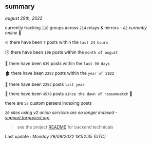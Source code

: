 
## summary
_august 29th, 2022_

currently tracking `118` groups across `214` relays & mirrors - _`82` currently online_ 📡

⏲ there have been `7` posts within the `last 24 hours`

🕓 there have been `196` posts within the `month of august`

📅 there have been `639` posts within the `last 90 days`

🏚 there have been `2292` posts within the `year of 2022`

🚀 there have been `2252` posts `last year`

🦕 there have been `4578` posts `since the dawn of ransomwatch` 🐣

there are `57` custom parsers indexing posts

_`20` sites using v2 onion services are no longer indexed - [support.torproject.org](https://support.torproject.org/onionservices/v2-deprecation/)_

> see the project [README](https://github.com/jmousqueton/ransomwatch#readme) for backend technicals



Last update : _Monday 29/08/2022 18:52:35 (UTC)_


